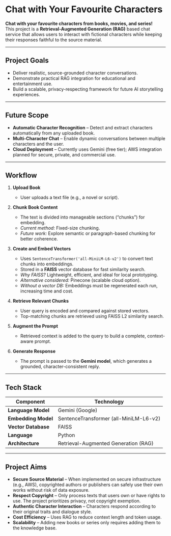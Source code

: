 # Chat with Your Favourite Characters  

**Chat with your favourite characters from books, movies, and series!**  
This project is a **Retrieval-Augmented Generation (RAG)** based chat service that allows users to interact with fictional characters while keeping their responses faithful to the source material.  

---

## Project Goals  

- Deliver realistic, source-grounded character conversations.  
- Demonstrate practical RAG integration for educational and entertainment use.  
- Build a scalable, privacy-respecting framework for future AI storytelling experiences.   

---

## Future Scope  

- **Automatic Character Recognition** – Detect and extract characters automatically from any uploaded book.  
- **Multi-Character Chat** – Enable dynamic conversations between multiple characters and the user.  
- **Cloud Deployment** – Currently uses Gemini (free tier); AWS integration planned for secure, private, and commercial use.  

---

## Workflow  

1. **Upload Book**  
   - User uploads a text file (e.g., a novel or script).  

2. **Chunk Book Content**  
   - The text is divided into manageable sections (“chunks”) for embedding.  
   - *Current method:* Fixed-size chunking.  
   - *Future work:* Explore semantic or paragraph-based chunking for better coherence.  

3. **Create and Embed Vectors**  
   - Uses `SentenceTransformer('all-MiniLM-L6-v2')` to convert text chunks into embeddings.  
   - Stored in a **FAISS** vector database for fast similarity search.  
   - *Why FAISS?* Lightweight, efficient, and ideal for local prototyping.  
   - *Alternative considered:* Pinecone (scalable cloud option).  
   - *Without a vector DB:* Embeddings must be regenerated each run, increasing time and cost.  

4. **Retrieve Relevant Chunks**  
   - User query is encoded and compared against stored vectors.  
   - Top-matching chunks are retrieved using FAISS L2 similarity search.  

5. **Augment the Prompt**  
   - Retrieved context is added to the query to build a complete, context-aware prompt.  

6. **Generate Response**  
   - The prompt is passed to the **Gemini model**, which generates a grounded, character-consistent reply.  

---

## Tech Stack  

| Component | Technology |
|------------|-------------|
| **Language Model** | Gemini (Google) |
| **Embedding Model** | SentenceTransformer (all-MiniLM-L6-v2) |
| **Vector Database** | FAISS |
| **Language** | Python |
| **Architecture** | Retrieval-Augmented Generation (RAG) |

---

## Project Aims  

- **Secure Source Material** – When implemented on secure infrastructure (e.g., AWS), copyrighted authors or publishers can safely use their own works without risk of data exposure.  
- **Respect Copyright** – Only process texts that users own or have rights to use. The project prioritizes privacy, not copyright exemption.  
- **Authentic Character Interaction** – Characters respond according to their original traits and dialogue style.  
- **Cost Efficiency** – Uses RAG to reduce context length and token usage.  
- **Scalability** – Adding new books or series only requires adding them to the knowledge base. 

